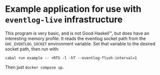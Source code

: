 # Example application for use with `eventlog-live` infrastructure

This program is very basic, and is not Good Haskell:tm:, but does have an
interesting memory profile. It reads the eventlog socket path from the
`GHC_EVENTLOG_SOCKET` environment variable. Set that variable to the desired
socket path, then run with:

```
cabal run example -- +RTS -l -hT --eventlog-flush-interval=1
```

Then just `docker compose up`.
